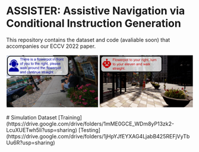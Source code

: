 # ASSISTER: Assistive Navigation via Conditional Instruction Generation
This repository contains the dataset and code (avaliable soon) that accompanies our ECCV 2022 paper.

<p>
    <img width="720" alt="Example 1" src="images/example.PNG"/>
</p>
# Simulation Dataset
[Training](https://drive.google.com/drive/folders/1mME0GCE_WDm8yP13zk2-LcuXUETwh5Ii?usp=sharing)    
[Testing](https://drive.google.com/drive/folders/1jHpYJfEYXAG4LjabB425REFjVyTbUu6R?usp=sharing)    
